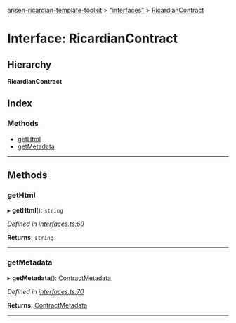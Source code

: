 [arisen-ricardian-template-toolkit](../README.md) > ["interfaces"](../modules/_interfaces_.md) > [RicardianContract](../interfaces/_interfaces_.ricardiancontract.md)

# Interface: RicardianContract

## Hierarchy

**RicardianContract**

## Index

### Methods

* [getHtml](_interfaces_.ricardiancontract.md#gethtml)
* [getMetadata](_interfaces_.ricardiancontract.md#getmetadata)

---

## Methods

<a id="gethtml"></a>

###  getHtml

▸ **getHtml**(): `string`

*Defined in [interfaces.ts:69](https://github.com/ARISEN/arisen-ricardian-template-toolkit/blob/ae088d5/src/interfaces.ts#L69)*

**Returns:** `string`

___
<a id="getmetadata"></a>

###  getMetadata

▸ **getMetadata**(): [ContractMetadata](_interfaces_.contractmetadata.md)

*Defined in [interfaces.ts:70](https://github.com/ARISEN/arisen-ricardian-template-toolkit/blob/ae088d5/src/interfaces.ts#L70)*

**Returns:** [ContractMetadata](_interfaces_.contractmetadata.md)

___

